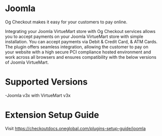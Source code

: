 # Joomla
Og Checkout makes it easy for your customers to pay online.

Integrating your Joomla VirtueMart store with Og Checkout services allows you to accept payments on your Joomla VirtueMart store with simple installation. You can accept payments via Debit & Credit Card, & ATM Cards. The plugin offers seamless integration, allowing the customer to pay on your website with a high secure PCI compliance hosted environment and work across all browsers and ensures compatibility with the below versions of Joomla VirtueMart.

# Supported Versions
-Joomla v3x with VirtueMart v3x

# Extension Setup Guide
Visit https://checkoutdocs.oneglobal.com/plugins-setup-guide/joomla
